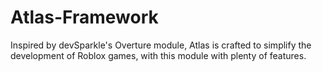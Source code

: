 # Atlas-Framework
Inspired by devSparkle's Overture module, Atlas is crafted to simplify the development of Roblox games, with this module with plenty of features.

